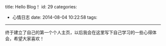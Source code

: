 title: Hello Blog！
id: 29
categories:
  - 心情日志
date: 2014-08-04 10:22:58
tags:
---

终于建立了自己的第一个个人主页，以后我会在这里写下自己学习的一些心得体会，希望大家喜欢！